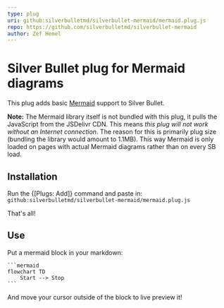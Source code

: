 ```yaml
---
type: plug
uri: github:silverbulletmd/silverbullet-mermaid/mermaid.plug.js
repo: https://github.com/silverbulletmd/silverbullet-mermaid
author: Zef Hemel
---
```


<!-- #include [[https://raw.githubusercontent.com/silverbulletmd/silverbullet-mermaid/main/README.md]] -->
# Silver Bullet plug for Mermaid diagrams
This plug adds basic [Mermaid](https://mermaid.js.org/) support to Silver Bullet.

**Note:** The Mermaid library itself is not bundled with this plug, it pulls the JavaScript from the JSDelivr CDN. This means _this plug will not work without an Internet connection_. The reason for this is primarily plug size (bundling the library would amount to 1.1MB). This way Mermaid is only loaded on pages with actual Mermaid diagrams rather than on every SB load.

## Installation
Run the {[Plugs: Add]} command and paste in: `github:silverbulletmd/silverbullet-mermaid/mermaid.plug.js`

That's all!

## Use

Put a mermaid block in your markdown:

    ```mermaid
    flowchart TD
        Start --> Stop
    ```

And move your cursor outside of the block to live preview it!
<!-- /include -->
